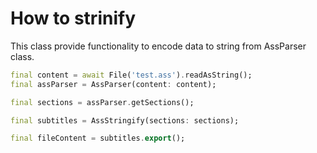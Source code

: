 # How to strinify

This class provide functionality to encode data to string from AssParser class.

```dart
final content = await File('test.ass').readAsString();
final assParser = AssParser(content: content);

final sections = assParser.getSections();

final subtitles = AssStringify(sections: sections);

final fileContent = subtitles.export();

```
